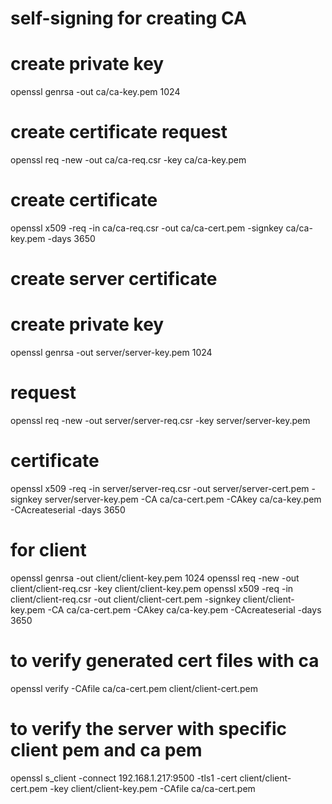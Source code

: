 # self-signing for creating CA
# create private key
openssl genrsa -out ca/ca-key.pem 1024

# create certificate request
openssl req -new -out ca/ca-req.csr -key ca/ca-key.pem

# create certificate
openssl x509 -req -in ca/ca-req.csr -out ca/ca-cert.pem -signkey ca/ca-key.pem -days 3650


# create server certificate
# create private key
openssl genrsa -out server/server-key.pem 1024

# request
openssl req -new -out server/server-req.csr -key server/server-key.pem

# certificate
openssl x509 -req -in server/server-req.csr -out server/server-cert.pem -signkey server/server-key.pem -CA ca/ca-cert.pem -CAkey ca/ca-key.pem -CAcreateserial -days 3650

# for client
openssl genrsa -out client/client-key.pem 1024
openssl req -new -out client/client-req.csr -key client/client-key.pem
openssl x509 -req -in client/client-req.csr -out client/client-cert.pem -signkey client/client-key.pem -CA ca/ca-cert.pem -CAkey ca/ca-key.pem -CAcreateserial -days 3650


# to verify generated cert files with ca
openssl verify -CAfile ca/ca-cert.pem client/client-cert.pem

# to verify the server with specific client pem and ca pem
 openssl s_client -connect 192.168.1.217:9500 -tls1 -cert client/client-cert.pem -key client/client-key.pem -CAfile ca/ca-cert.pem
